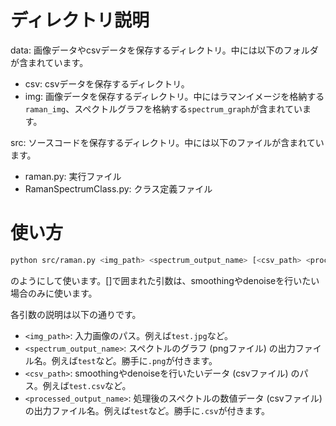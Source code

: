 
# ディレクトリ説明

data: 画像データやcsvデータを保存するディレクトリ。中には以下のフォルダが含まれています。

- csv: csvデータを保存するディレクトリ。
- img: 画像データを保存するディレクトリ。中にはラマンイメージを格納する`raman_img`、スペクトルグラフを格納する`spectrum_graph`が含まれています。

src: ソースコードを保存するディレクトリ。中には以下のファイルが含まれています。

- raman.py: 実行ファイル
- RamanSpectrumClass.py: クラス定義ファイル

# 使い方

```bash
python src/raman.py <img_path> <spectrum_output_name> [<csv_path> <processed_output_name>]
```

のようにして使います。[]で囲まれた引数は、smoothingやdenoiseを行いたい場合のみに使います。

各引数の説明は以下の通りです。

- `<img_path>`: 入力画像のパス。例えば`test.jpg`など。
- `<spectrum_output_name>`: スペクトルのグラフ (pngファイル) の出力ファイル名。例えば`test`など。勝手に`.png`が付きます。
- `<csv_path>`: smoothingやdenoiseを行いたいデータ (csvファイル) のパス。例えば`test.csv`など。
- `<processed_output_name>`: 処理後のスペクトルの数値データ (csvファイル) の出力ファイル名。例えば`test`など。勝手に`.csv`が付きます。
